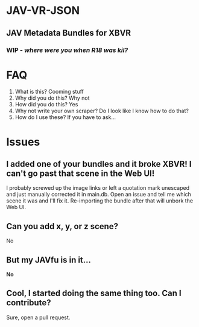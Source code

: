 # JAV-VR-JSON
## JAV Metadata Bundles for XBVR
### WIP - _where were you when R18 was kil?_

# FAQ
1. What is this?
Cooming stuff
2. Why did you do this?
Why not
3. How did you do this?
Yes
4. Why not write your own scraper?
Do I look like I know how to do that?
5. How do I use these? If you have to ask...

# Issues
## I added one of your bundles and it broke XBVR! I can't go past that scene in the Web UI!
I probably screwed up the image links or left a quotation mark unescaped and just manually corrected it in main.db. Open an issue and tell me which scene it was and I'll fix it. Re-importing the bundle after that will unbork the Web UI.
## Can you add x, y, or z scene?
No
## But my JAVfu is in it...
**No**
## Cool, I started doing the same thing too. Can I contribute?
Sure, open a pull request.
